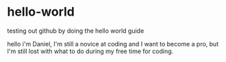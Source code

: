 # hello-world
testing out github by doing the hello world guide

hello i'm Daniel, I'm still a novice at coding and I want to become a pro, but I'm still lost with what to do during my free time for coding.
